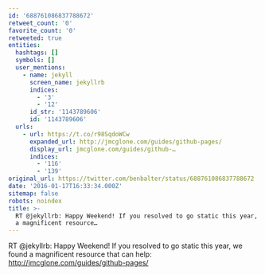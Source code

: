 ```yaml
---
id: '688761086837788672'
retweet_count: '0'
favorite_count: '0'
retweeted: true
entities:
  hashtags: []
  symbols: []
  user_mentions:
    - name: jekyll
      screen_name: jekyllrb
      indices:
        - '3'
        - '12'
      id_str: '1143789606'
      id: '1143789606'
  urls:
    - url: https://t.co/r98SqdoWCw
      expanded_url: http://jmcglone.com/guides/github-pages/
      display_url: jmcglone.com/guides/github-…
      indices:
        - '116'
        - '139'
original_url: https://twitter.com/benbalter/status/688761086837788672
date: '2016-01-17T16:33:34.000Z'
sitemap: false
robots: noindex
title: >-
  RT @jekyllrb: Happy Weekend! If you resolved to go static this year, we found
  a magnificent resource…
---
```


RT @jekyllrb: Happy Weekend! If you resolved to go static this year, we found a magnificent resource that can help: http://jmcglone.com/guides/github-pages/